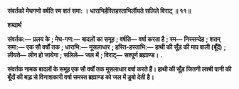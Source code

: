 **संवर्तको मेघगणो वर्षति स्म शतं समा: ।** **धाराभिर्हस्तिहस्ताभिर्लीयते सलिले विराट् ॥ ११॥** 

**शब्दार्थ** 

**संवर्तक:—** **प्रलय के** **; मेघ-गण:—** **बादलों का समूह** **; वर्षति—** **वर्षा करता है** **; स्म—** **निस्सन्देह** **; शतम् समा:—** **एक सौ वर्षों** **तक** **; धाराभि:—** **मूसलाधार** **; हस्ति-हस्ताभि:—** **हाथी की सूँड़ की माप वाली (बूँदें)** **; लीयते—** **लीन हो जायेगा** **; सलिले—** **जल** **में** **; विराट्—** **सश्पूर्ण ब्रह्माण्ड।** **.** 

**संवर्तक नामक बादलों के समूह एक सौ वर्षों तक मूसलाधार वर्षा करते हैं। हाथी की सूँड़** **जितनी लश्बी पानी की बूँदों की बाढ़ से विनाशकारी वर्षा समस्त ब्रह्माण्ड को जल में डुबो देती** **है।** 